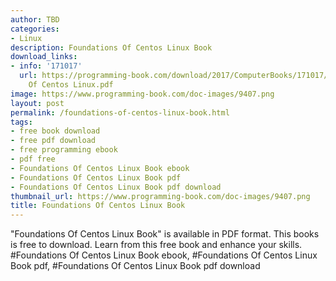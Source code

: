 ```yaml
---
author: TBD
categories:
- Linux
description: Foundations Of Centos Linux Book
download_links:
- info: '171017'
  url: https://programming-book.com/download/2017/ComputerBooks/171017/Foundations
    Of Centos Linux.pdf
image: https://www.programming-book.com/doc-images/9407.png
layout: post
permalink: /foundations-of-centos-linux-book.html
tags:
- free book download
- free pdf download
- free programming ebook
- pdf free
- Foundations Of Centos Linux Book ebook
- Foundations Of Centos Linux Book pdf
- Foundations Of Centos Linux Book pdf download
thumbnail_url: https://www.programming-book.com/doc-images/9407.png
title: Foundations Of Centos Linux Book
---
```


 
<div class="item-desc text-justify">
  "Foundations Of Centos Linux Book" is available in PDF format. This books is free to download. Learn from this free book and enhance your skills.
  <br>
  #Foundations Of Centos Linux Book ebook, #Foundations Of Centos Linux Book pdf, #Foundations Of Centos Linux Book pdf download
</div>